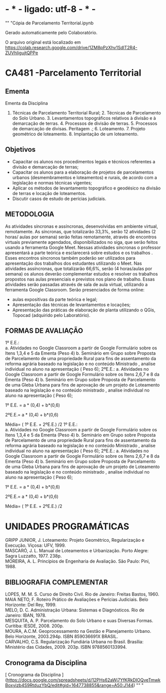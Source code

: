 # - * - ligado: utf-8 - * -
"" "Cópia de Parcelamento Territorial.ipynb

Gerado automaticamente pelo Colaboratório.

O arquivo original está localizado em https://colab.research.google.com/drive/1ZM8pPzXhv1SdlT2R4-ZUVhIigujtQPPe
    

# CA481 -Parcelamento Territorial

## Ementa

Ementa da Disciplina
1. Técnicas de Parcelamento Territorial Rural; 2. Técnicas de Parcelamento do Solo Urbano. 3. Levantamentos topográficos relativos à divisão e à demarcação de terras. 4. Processos de divisão de terras. 5. Processos de demarcação de divisas. Peritagem .; 6. Loteamento. 7. Projeto geométrico de loteamento. 8. Implantação de um loteamento.








## Objetivos

- Capacitar os alunos nos procedimentos legais e técnicos referentes a divisão e demarcação de terras;									
- Capacitar os alunos para a elaboração de projetos de parcelamentos urbanos (desmembramentos e loteamentos) e rurais, de acordo com a legislação e normas técnicas vigentes;									
- Aplicar os métodos de levantamento topográfico e geodésico na divisão de terras e locação de loteamentos.									
- Discutir casos de estudo de perícias judiciais.

## METODOLOGIA

As atividades síncronas e assíncronas, desenvolvidas em ambiente virtual, remotamente. As síncronas, que totalizarão 33,3%, serão 12 atividades  (2 horas/ aulas por semana) serão feitas remotamente, através de encontros virtuais previamente agendados, disponibilizados no siga, que serão feitos usando a ferramenta Google Meet. Nessas atividades síncronas o professor  apresentará a parte teórica e esclarecerá sobre estudos e os trabalhos . Esses encontros síncronos também poderão ser utilizados para apresentação dos trabalhos dos estudantes utilizando o Meet. Nas atividades assíncronas, que totalizarão 66,6%, serão  (4 horas/aulas por semana) os alunos deverão complementar estudos e resolver os trabalhos propostos nas aulas  presenciais e previstos nos plano de trabalho. Essas atividades serão passadas através de sala de aula virtual, utilizando a ferramenta Google Classroom. 
Serão presenciados de forma online:
- aulas expositivas da parte teórica  e legal;
- Apresentação das técnicas de levantamentos e locações;
- Apresentação das práticas de elaboração de planta utilizando o QGis, Topocad (adquirido pelo Laboratório).

## FORMAS DE AVALIAÇÃO

1º E.E.:  
a.        Atividades no Google Classroom a partir de Google Formulário sobre os Itens 1,3,4 e 5 da Ementa  (Peso 4)
b.        Seminário em Grupo sobre Proposta de Parcelamento de uma propriedade Rural para fins de assentamento da reforma agrária baseado na legislação e no conteúdo Ministrado , analise individual no aluno na apresentação ( Peso 6);
2ºE.E.: 
a.        Atividades no Google Classroom a partir de Google Formulário sobre os Itens 2,6,7 e 8 da Ementa  (Peso 4)
b.        Seminário em Grupo sobre Proposta de Parcelamento de uma Gleba Urbana para fins de aprovação de um projeto de Loteamento  baseado na legislação e no conteúdo ministrado , analise individual no aluno na apresentação ( Peso 6);

1º E.E. =  a * (0,4) + b*(0,6)

2ºE.E.=  a * (0,4) + b*(0,6)

Média= ( 1º E.E. + 2ºE.E.) /2
1º E.E.:  
a.        Atividades no Google Classroom a partir de Google Formulário sobre os Itens 1,3,4 e 5 da Ementa  (Peso 4)
b.        Seminário em Grupo sobre Proposta de Parcelamento de uma propriedade Rural para fins de assentamento da reforma agrária baseado na legislação e no conteúdo Ministrado , analise individual no aluno na apresentação ( Peso 6);
2ºE.E.: 
a.        Atividades no Google Classroom a partir de Google Formulário sobre os Itens 2,6,7 e 8 da Ementa  (Peso 4)
b.        Seminário em Grupo sobre Proposta de Parcelamento de uma Gleba Urbana para fins de aprovação de um projeto de Loteamento  baseado na legislação e no conteúdo ministrado , analise individual no aluno na apresentação ( Peso 6);

1º E.E. =  a * (0,4) + b*(0,6)

2ºE.E.=  a * (0,4) + b*(0,6)

Média= ( 1º E.E. + 2ºE.E.) /2

# UNIDADES PROGRAMÁTICAS

GRIPP JUNIOR, J. Loteamento: Projeto Geométrico, Regularização e Execução. Viçosa: UFV, 1999. 									
MASCARÓ, J. L. Manual de Loteamentos e Urbanização. Porto Alegre: Sagra Luzzatto, 1977. 238p. 									
MOREIRA, A. L. Princípios de Engenharia de Avaliação. São Paulo: Pini, 1988.

## BIBLIOGRAFIA COMPLEMENTAR

LOPES, M. M. S. Curso de Direito Civil. Rio de Janeiro: Freitas Bastos, 1960. 									
MAIA NETO, F. Roteiro Prático de Avaliações e Perícias Judiciais. Belo Horizonte: Del Rey, 1999. 									
MELO, D. C. Administração Urbana: Sistemas e Diagnósticos. Rio de Janeiro: IBAN, 1978. 									
MESQUITA, A. P. Parcelamento do Solo Urbano e suas Diversas Formas. Curitiba: IESDE, 2008. 200p. 									
MOURA, A.C.M. Geoprocessamento na Gestão e Planejamento Urbano. Belo Horizonte, 2003.294p. ISBN 859036691X BRASIL. 									
CARVALHO, C.S. Regularização Fundiária Urbana no Brasil. Brasília: Ministério das Cidades, 2009. 203p. ISBN 9788560133994.

## Cronograma da Disciplina

[ Cronograma da Disciplina ] (https://docs.google.com/spreadsheets/d/12PHs62aWj7YfKRkDIOQveTmwkBoxyizb4S9RtduzYbQ/edit#gid=1647738855&range=A50:J144) "" "

<!--stackedit_data:
eyJoaXN0b3J5IjpbLTE5OTI5MzEzNjldfQ==
-->